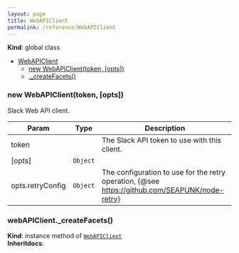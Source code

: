 ```yaml
---
layout: page
title: WebAPIClient
permalink: /reference/WebAPIClient
---
```

**Kind**: global class  

* [WebAPIClient](#WebAPIClient)
    * [new WebAPIClient(token, [opts])](#new_WebAPIClient_new)
    * [._createFacets()](#WebAPIClient+_createFacets)

<a name="new_WebAPIClient_new"></a>

### new WebAPIClient(token, [opts])
Slack Web API client.


| Param | Type | Description |
| --- | --- | --- |
| token |  | The Slack API token to use with this client. |
| [opts] | <code>Object</code> |  |
| opts.retryConfig | <code>Object</code> | The configuration to use for the retry operation,     {@see https://github.com/SEAPUNK/node-retry} |

<a name="WebAPIClient+_createFacets"></a>

### webAPIClient._createFacets()
**Kind**: instance method of <code>[WebAPIClient](#WebAPIClient)</code>  
**Inheritdocs**:   
